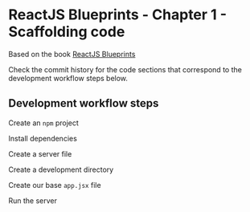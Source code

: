 # ReactJS Blueprints - Chapter 1 - Scaffolding code

Based on the book <a href="https://www.amazon.com/s/ref=nb_sb_noss?url=search-alias%3Daps&field-keywords=reactjs+blueprints&tag=0a0-20" rel="nofollow">ReactJS Blueprints</a>

Check the commit history for the code sections that correspond to the development workflow steps below.

## Development workflow steps

Create an `npm` project

Install dependencies

Create a server file

Create a development directory

Create our base `app.jsx` file

Run the server
